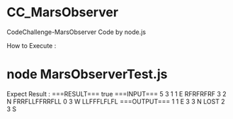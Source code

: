 CC_MarsObserver
===============

CodeChallenge-MarsObserver
Code by node.js

How to Execute :
# node MarsObserverTest.js

Expect Result :
===RESULT===
true
===INPUT===
5 3
1 1 E
RFRFRFRF
3 2 N
FRRFLLFFRRFLL
0 3 W
LLFFFLFLFL
===OUTPUT===
1 1 E
3 3 N LOST
2 3 S